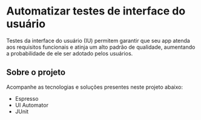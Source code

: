 # Automatizar testes de interface do usuário

Testes da interface do usuário (IU) permitem garantir que seu app atenda aos requisitos funcionais e atinja um alto padrão de qualidade, aumentando a probabilidade de ele ser adotado pelos usuários.

## Sobre o projeto

Acompanhe as tecnologias e soluções presentes neste projeto abaixo:

- Espresso
- UI Automator
- JUnit

